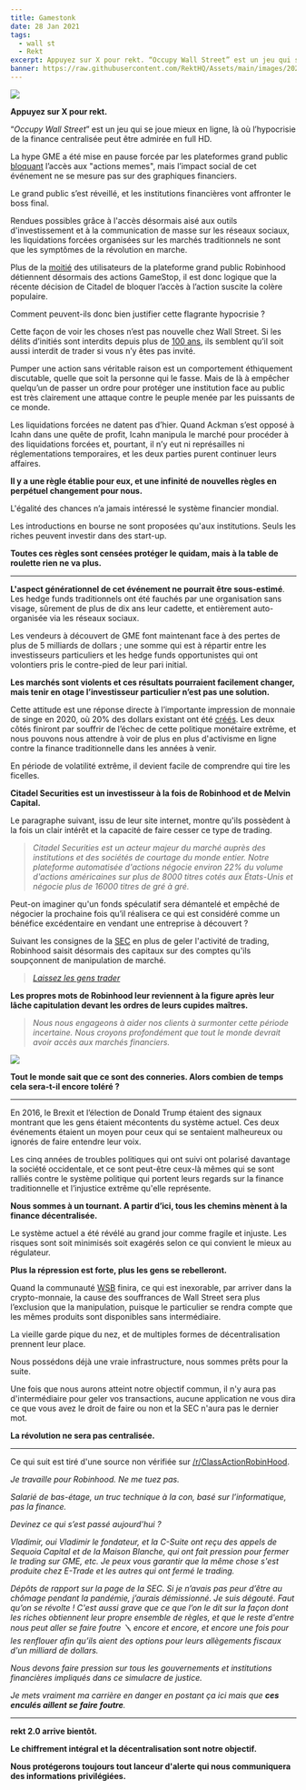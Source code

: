 ```yaml
---
title: Gamestonk
date: 28 Jan 2021
tags:
  - wall st
  - Rekt
excerpt: Appuyez sur X pour rekt. “Occupy Wall Street” est un jeu qui se joue mieux en ligne, là où l’hypocrisie de la finance centralisée peut être admirée en full HD. La hype GME a été mise en pause forcée par les plateformes grand public bloquant l’accès aux "actions memes", mais l’impact social de cet événement ne se mesure pas sur des graphiques financiers.
banner: https://raw.githubusercontent.com/RektHQ/Assets/main/images/2021/01/header2-2.jpg
---
```


![](https://raw.githubusercontent.com/RektHQ/Assets/main/images/2021/01/header2-2.jpg)

**Appuyez sur X pour rekt.**

“_Occupy Wall Street_” est un jeu qui se joue mieux en ligne, là où l’hypocrisie de la finance centralisée peut être admirée en full HD.

La hype GME a été mise en pause forcée par les plateformes grand public [bloquant](https://www.marketwatch.com/story/robinhood-blocks-new-purchases-of-gamestop-stock-11611846335) l’accès aux "actions memes", mais l’impact social de cet événement ne se mesure pas sur des graphiques financiers.

Le grand public s’est réveillé, et les institutions financières vont affronter le boss final. 

Rendues possibles grâce à l'accès désormais aisé aux outils d'investissement et à la communication de masse sur les réseaux sociaux, les liquidations forcées organisées sur les marchés traditionnels ne sont que les symptômes de la révolution en marche.

Plus de la [moitié](https://twitter.com/motherboard/status/1354798244455395328?s=20) des utilisateurs de la plateforme grand public Robinhood détiennent désormais des actions GameStop, il est donc logique que la récente décision de Citadel de bloquer l’accès à l’action suscite la colère populaire.

Comment peuvent-ils donc bien justifier cette flagrante hypocrisie ?

Cette façon de voir les choses n’est pas nouvelle chez Wall Street. Si les délits d’initiés sont interdits depuis plus de [100 ans](https://fr.wikipedia.org/wiki/D%C3%A9lit_d%27initi%C3%A9), ils semblent qu’il soit aussi interdit de trader si vous n’y êtes pas invité.
 
Pumper une action sans véritable raison est un comportement éthiquement discutable, quelle que soit la personne qui le fasse. Mais de là à empêcher quelqu’un de passer un ordre pour protéger une institution face au public est très clairement une attaque contre le peuple menée par les puissants de ce monde.

Les liquidations forcées ne datent pas d’hier. Quand Ackman s’est opposé à Icahn dans une quête de profit, Icahn manipula le marché pour procéder à des liquidations forcées et, pourtant, il n’y eut ni représailles ni réglementations temporaires, et les deux parties purent continuer leurs affaires.  

**Il y a une règle établie pour eux, et une infinité de nouvelles règles en perpétuel changement pour nous.**

L'égalité des chances n’a jamais intéressé le système financier mondial.

Les introductions en bourse ne sont proposées qu'aux institutions. Seuls les riches peuvent investir dans des start-up.

**Toutes ces règles sont censées protéger le quidam, mais à la table de roulette rien ne va plus.**

---

**L'aspect générationnel de cet événement ne pourrait être sous-estimé**. Les hedge funds traditionnels ont été fauchés par une organisation sans visage, sûrement de plus de dix ans leur cadette, et entièrement auto-organisée via les réseaux sociaux.

Les vendeurs à découvert de GME font maintenant face à des pertes de plus de 5 milliards de dollars ; une somme qui est à répartir entre les investisseurs particuliers et les hedge funds opportunistes qui ont volontiers pris le contre-pied de leur pari initial.

**Les marchés sont violents et ces résultats pourraient facilement changer, mais tenir en otage l’investisseur particulier n’est pas une solution.**

Cette attitude est une réponse directe à l’importante impression de monnaie de singe en 2020, où 20% des dollars existant ont été [créés](https://www.cityam.com/almost-a-fifth-of-all-us-dollars-were-created-this-year/#:~:text=About%2020%20per%20cent%20of,and%20helped%20asset%20prices%20soar). Les deux côtés finiront par souffrir de l’échec de cette politique monétaire extrême, et nous pouvons nous attendre à voir de plus en plus d'activisme en ligne contre la finance traditionnelle dans les années à venir.

En période de volatilité extrême, il devient facile de comprendre qui tire les ficelles.

**Citadel Securities est un investisseur à la fois de Robinhood et de Melvin Capital.**

Le paragraphe suivant, issu de leur site internet, montre qu'ils possèdent à la fois un clair intérêt et la capacité de faire cesser ce type de trading.

> _Citadel Securities est un acteur majeur du marché auprès des institutions et des sociétés de courtage du monde entier. Notre plateforme automatisée d'actions négocie environ 22% du volume d'actions américaines sur plus de 8000 titres cotés aux États-Unis et négocie plus de 16000 titres de gré à gré._

Peut-on imaginer qu'un fonds spéculatif sera démantelé et empêché de négocier la prochaine fois qu’il réalisera ce qui est considéré comme un bénéfice excédentaire en vendant une entreprise à découvert ?

Suivant les consignes de la [SEC](https://twitter.com/RevShark/status/1354838035007987714?s=20) en plus de geler l'activité de trading, Robinhood saisit désormais des capitaux sur des comptes qu'ils soupçonnent de manipulation de marché.

> _[Laissez les gens trader](https://www.msn.com/en-us/news/other/robinhoods-let-the-people-trade-tweet-resurfaces-after-platform-halts-gamestop-trading/ar-BB1dbgN4)_

**Les propres mots de Robinhood leur reviennent à la figure après leur lâche capitulation devant les ordres de leurs cupides maîtres.**

> _Nous nous engageons à aider nos clients à surmonter cette période incertaine. Nous croyons profondément que tout le monde devrait avoir accès aux marchés financiers._


![](https://raw.githubusercontent.com/RektHQ/Assets/main/images/2021/01/maxresdefault--1-.jpg)

**Tout le monde sait que ce sont des conneries. Alors combien de temps cela sera-t-il encore toléré ?**

---

En 2016, le Brexit et l’élection de Donald Trump étaient des signaux montrant que les gens étaient mécontents du système actuel. Ces deux événements étaient un moyen pour ceux qui se sentaient malheureux ou ignorés de faire entendre leur voix.

Les cinq années de troubles politiques qui ont suivi ont polarisé davantage la société occidentale, et ce sont peut-être ceux-là mêmes qui se sont ralliés contre le système politique qui portent leurs regards sur la finance traditionnelle et l’injustice extrême qu'elle représente.

**Nous sommes à un tournant. A partir d’ici, tous les chemins mènent à la finance décentralisée.**

Le système actuel a été révélé au grand jour comme fragile et injuste. Les risques sont soit minimisés soit exagérés selon ce qui convient le mieux au régulateur.

**Plus la répression est forte, plus les gens se rebelleront.**

Quand la communauté [WSB](https://www.reddit.com/r/wallstreetbets/) finira, ce qui est inexorable, par arriver dans la crypto-monnaie, la cause des souffrances de Wall Street sera plus l’exclusion que la manipulation, puisque le particulier se rendra compte que les mêmes produits sont disponibles sans intermédiaire.

La vieille garde pique du nez, et de multiples formes de décentralisation prennent leur place.

Nous possédons déjà une vraie infrastructure, nous sommes prêts pour la suite.
 
Une fois que nous aurons atteint notre objectif commun, il n'y aura pas d'intermédiaire pour geler vos transactions, aucune application ne vous dira ce que vous avez le droit de faire ou non et la SEC n'aura pas le dernier mot.

**La révolution ne sera pas centralisée.**

---

Ce qui suit est tiré d'une source non vérifiée sur [/r/ClassActionRobinHood](https://www.reddit.com/r/ClassActionRobinHood/comments/l723kf/robinhood_insider_information/).

_Je travaille pour Robinhood. Ne me tuez pas._

_Salarié de bas-étage, un truc technique à la con, basé sur l’informatique, pas la finance._

_Devinez ce qui s’est passé aujourd'hui ?_

_Vladimir, oui Vladimir le fondateur, et la C-Suite ont reçu des appels de Sequoia Capital et de la Maison Blanche, qui ont fait pression pour fermer le trading sur GME, etc. Je peux vous garantir que la même chose s'est produite chez E-Trade et les autres qui ont fermé le trading._

_Dépôts de rapport sur la page de la SEC. Si je n’avais pas peur d’être au chômage pendant la pandémie, j’aurais démissionné. Je suis dégouté. Faut qu’on se révolte ! C'est aussi grave que ce que l’on le dit sur la façon dont les riches obtiennent leur propre ensemble de règles, et que le reste d'entre nous peut aller se faire foutre 🪛 encore et encore, et encore une fois pour les renflouer afin qu’ils aient des options pour leurs allègements fiscaux d'un milliard de dollars._

_Nous devons faire pression sur tous les gouvernements et institutions financières impliqués dans ce simulacre de justice._

_Je mets vraiment ma carrière en danger en postant ça ici mais que **ces enculés aillent se faire foutre**._

---

**rekt 2.0 arrive bientôt.**

**Le chiffrement intégral et la décentralisation sont notre objectif.** 

**Nous protégerons toujours tout lanceur d'alerte qui nous communiquera des informations privilégiées.**
